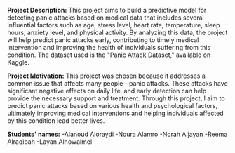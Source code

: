 **Project Description:**
This project aims to build a predictive model for detecting panic attacks based on medical data that includes several influential factors such as
age, stress level, heart rate, temperature, sleep hours, anxiety level, and physical activity. By analyzing this data, the project will help predict panic attacks early,
contributing to timely medical intervention and improving the health of individuals suffering from this condition. The dataset used is the "Panic Attack Dataset," available on Kaggle.

**Project Motivation:**
This project was chosen because it addresses a common issue that affects many people—panic attacks. 
These attacks have significant negative effects on daily life, and early detection can help provide the necessary support and treatment.
Through this project, I aim to predict panic attacks based on various health and psychological factors, 
ultimately improving medical interventions and helping individuals affected by this condition lead better lives.


**Students' names:**
-Alanoud Aloraydi
-Noura Alamro
-Norah Aljayan
-Reema Alraqibah
-Layan Alhowaimel
